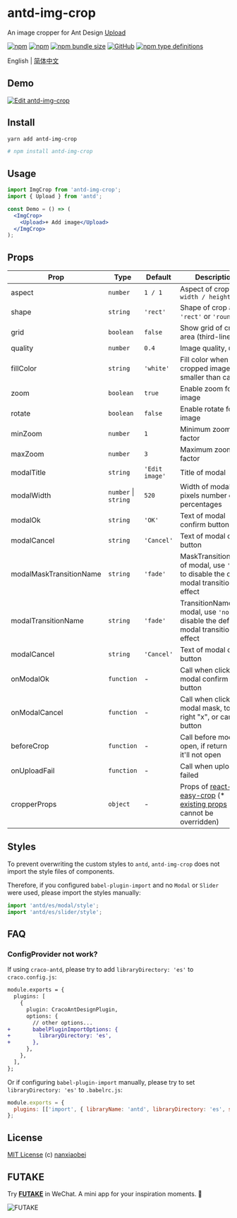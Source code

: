 # antd-img-crop

An image cropper for Ant Design [Upload](https://ant.design/components/upload/)

[![npm](https://img.shields.io/npm/v/antd-img-crop.svg?style=flat-square)](https://www.npmjs.com/package/antd-img-crop)
[![npm](https://img.shields.io/npm/dt/antd-img-crop?style=flat-square)](https://www.npmtrends.com/antd-img-crop)
[![npm bundle size](https://img.shields.io/bundlephobia/minzip/antd-img-crop?style=flat-square)](https://bundlephobia.com/result?p=antd-img-crop)
[![GitHub](https://img.shields.io/github/license/nanxiaobei/antd-img-crop?style=flat-square)](https://github.com/nanxiaobei/antd-img-crop/blob/main/LICENSE)
[![npm type definitions](https://img.shields.io/npm/types/typescript?style=flat-square)](https://github.com/nanxiaobei/antd-img-crop/blob/main/index.d.ts)

English | [简体中文](./README.zh-CN.md)

## Demo

[![Edit antd-img-crop](https://codesandbox.io/static/img/play-codesandbox.svg)](https://codesandbox.io/s/antd-img-crop-4qoom5p9x4?fontsize=14&hidenavigation=1&theme=dark)

## Install

```sh
yarn add antd-img-crop

# npm install antd-img-crop
```

## Usage

```jsx harmony
import ImgCrop from 'antd-img-crop';
import { Upload } from 'antd';

const Demo = () => (
  <ImgCrop>
    <Upload>+ Add image</Upload>
  </ImgCrop>
);
```

## Props

| Prop                    | Type                 | Default        | Description                                                                              |
| ----------------------- | -------------------- | -------------- | ---------------------------------------------------------------------------------------- |
| aspect                  | `number`             | `1 / 1`        | Aspect of crop area , `width / height`                                                   |
| shape                   | `string`             | `'rect'`       | Shape of crop area, `'rect'` or `'round'`                                                |
| grid                    | `boolean`            | `false`        | Show grid of crop area (third-lines)                                                     |
| quality                 | `number`             | `0.4`          | Image quality, `0 ~ 1`                                                                   |
| fillColor               | `string`             | `'white'`      | Fill color when cropped image smaller than canvas                                        |
| zoom                    | `boolean`            | `true`         | Enable zoom for image                                                                    |
| rotate                  | `boolean`            | `false`        | Enable rotate for image                                                                  |
| minZoom                 | `number`             | `1`            | Minimum zoom factor                                                                      |
| maxZoom                 | `number`             | `3`            | Maximum zoom factor                                                                      |
| modalTitle              | `string`             | `'Edit image'` | Title of modal                                                                           |
| modalWidth              | `number` \| `string` | `520`          | Width of modal in pixels number or percentages                                           |
| modalOk                 | `string`             | `'OK'`         | Text of modal confirm button                                                             |
| modalCancel             | `string`             | `'Cancel'`     | Text of modal cancel button                                                              |
| modalMaskTransitionName | `string`             | `'fade'`       | MaskTransitionName of modal, use `'none'` to disable the default modal transition effect |
| modalTransitionName     | `string`             | `'fade'`       | TransitionName of modal, use `'none'` to disable the default modal transition effect     |
| modalCancel             | `string`             | `'Cancel'`     | Text of modal cancel button                                                              |
| onModalOk               | `function`           | -              | Call when click modal confirm button                                                     |
| onModalCancel           | `function`           | -              | Call when click modal mask, top right "x", or cancel button                              |
| beforeCrop              | `function`           | -              | Call before modal open, if return `false`, it'll not open                                |
| onUploadFail            | `function`           | -              | Call when upload failed                                                                  |
| cropperProps            | `object`             | -              | Props of [react-easy-crop] (\* [existing props] cannot be overridden)                    |

## Styles

To prevent overwriting the custom styles to `antd`, `antd-img-crop` does not import the style files of components.

Therefore, if you configured `babel-plugin-import` and no `Modal` or `Slider` were used, please import the styles manually:

```js
import 'antd/es/modal/style';
import 'antd/es/slider/style';
```

## FAQ

### ConfigProvider not work?

If using `craco-antd`, please try to add `libraryDirectory: 'es'` to `craco.config.js`:

```diff
module.exports = {
  plugins: [
    {
      plugin: CracoAntDesignPlugin,
      options: {
        // other options...
+       babelPluginImportOptions: {
+         libraryDirectory: 'es',
+       },
      },
    },
  ],
};
```

Or if configuring `babel-plugin-import` manually, please try to set `libraryDirectory: 'es'` to `.babelrc.js`:

```js
module.exports = {
  plugins: [['import', { libraryName: 'antd', libraryDirectory: 'es', style: true }]],
};
```

## License

[MIT License](https://github.com/nanxiaobei/antd-img-crop/blob/main/LICENSE) (c) [nanxiaobei](https://lee.so/)

[react-easy-crop]: https://github.com/ricardo-ch/react-easy-crop#props
[existing props]: https://github.com/nanxiaobei/antd-img-crop/blob/main/src/easy-crop.tsx#L98-L114

## FUTAKE

Try [**FUTAKE**](https://sotake.com/f) in WeChat. A mini app for your inspiration moments. 🌈

![FUTAKE](https://s3.jpg.cm/2021/09/21/IFG3wi.png)
